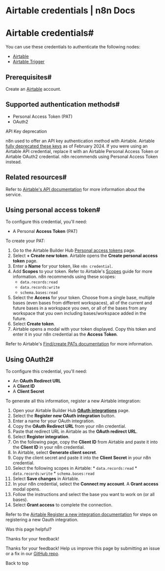 # Airtable credentials | n8n Docs

[ ](https://github.com/n8n-io/n8n-docs/edit/main/docs/integrations/builtin/credentials/airtable.md "Edit this page")

# Airtable credentials#

You can use these credentials to authenticate the following nodes:

  * [Airtable](../../app-nodes/n8n-nodes-base.airtable/)
  * [Airtable Trigger](../../trigger-nodes/n8n-nodes-base.airtabletrigger/)

## Prerequisites#

Create an [Airtable](https://airtable.com/) account.

## Supported authentication methods#

  * Personal Access Token (PAT)
  * OAuth2

API Key deprecation

n8n used to offer an API key authentication method with Airtable. Airtable [fully deprecated these keys](https://support.airtable.com/v1/docs/airtable-api-deprecation-guidelines) as of February 2024. If you were using an Airtable API credential, replace it with an Airtable Personal Access Token or Airtable OAuth2 credential. n8n recommends using Personal Access Token instead.

## Related resources#

Refer to [Airtable's API documentation](https://airtable.com/developers/web/api/authentication) for more information about the service.

## Using personal access token#

To configure this credential, you'll need:

  * A Personal **Access Token** (PAT)

To create your PAT:

  1. Go to the Airtable Builder Hub [Personal access tokens](https://airtable.com/create/tokens) page.
  2. Select **\+ Create new token**. Airtable opens the **Create personal access token** page.
  3. Enter a **Name** for your token, like `n8n credential`.
  4. Add **Scopes** to your token. Refer to Airtable's [Scopes](https://airtable.com/developers/web/api/scopes) guide for more information. n8n recommends using these scopes:
     * `data.records:read`
     * `data.records:write`
     * `schema.bases:read`
  5. Select the **Access** for your token. Choose from a single base, multiple bases (even bases from different workspaces), all of the current and future bases in a workspace you own, or all of the bases from any workspace that you own including bases/workspace added in the future.
  6. Select **Create token**.
  7. Airtable opens a modal with your token displayed. Copy this token and enter it in your n8n credential as the **Access Token**.

Refer to Airtable's [Find/create PATs documentation](https://support.airtable.com/v1/docs/creating-personal-access-tokens) for more information.

## Using OAuth2#

To configure this credential, you'll need:

  * An **OAuth Redirect URL**
  * A **Client ID**
  * A **Client Secret**

To generate all this information, register a new Airtable integration:

  1. Open your Airtable Builder Hub [**OAuth integrations**](https://airtable.com/create/oauth) page.
  2. Select the **Register new OAuth integration** button.
  3. Enter a name for your OAuth integration.
  4. Copy the **OAuth Redirect URL** from your n8n credential.
  5. Paste that redirect URL in Airtable as the **OAuth redirect URL**.
  6. Select **Register integration**.
  7. On the following page, copy the **Client ID** from Airtable and paste it into the **Client ID** in your n8n credential.
  8. In Airtable, select **Generate client secret**.
  9. Copy the client secret and paste it into the **Client Secret** in your n8n credential.
  10. Select the following scopes in Airtable:
     * `data.records:read`
     * `data.records:write`
     * `schema.bases:read`
  11. Select **Save changes** in Airtable.
  12. In your n8n credential, select the **Connect my account**. A **Grant access** modal opens.
  13. Follow the instructions and select the base you want to work on (or all bases).
  14. Select **Grant access** to complete the connection.

Refer to the [Airtable Register a new integration documentation](https://airtable.com/developers/web/guides/oauth-integrations) for steps on registering a new Oauth integration.

Was this page helpful? 

Thanks for your feedback! 

Thanks for your feedback! Help us improve this page by submitting an issue or a fix in our [GitHub repo](https://github.com/n8n-io/n8n-docs). 

Back to top